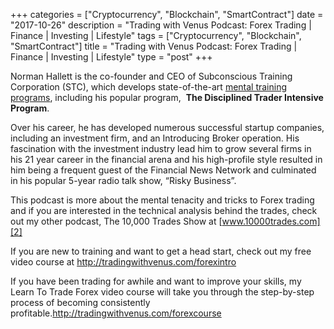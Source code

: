 +++
categories = ["Cryptocurrency", "Blockchain", "SmartContract"]
date = "2017-10-26"
description = "Trading with Venus Podcast: Forex Trading | Finance | Investing | Lifestyle"
tags = ["Cryptocurrency", "Blockchain", "SmartContract"]
title = "Trading with Venus Podcast: Forex Trading | Finance | Investing | Lifestyle"
type = "post"
+++

Norman Hallett is the co-founder and CEO of Subconscious Training
Corporation (STC), which develops state-of-the-art [mental training
programs][1], including his popular program,  **The Disciplined Trader
Intensive Program**.

Over his career, he has developed numerous successful startup companies,
including an investment firm, and an Introducing Broker operation. His
fascination with the investment industry lead him to grow several firms
in his 21 year career in the financial arena and his high-profile style
resulted in him being a frequent guest of the Financial News Network and
culminated in his popular 5-year radio talk show, “Risky Business”.

This podcast is more about the mental tenacity and tricks to Forex
trading and if you are interested in the technical analysis behind the
trades, check out my other podcast, The 10,000 Trades Show at
[www.10000trades.com][2]

If you are new to training and want to get a head start, check out my
free video course at <http://tradingwithvenus.com/forexintro>

If you have been trading for awhile and want to improve your skills, my
Learn To Trade Forex video course will take you through the step-by-step
process of becoming consistently
profitable.<http://tradingwithvenus.com/forexcourse>

   [1]: http://thedisciplinedtrader.com/4corereports.html
   [2]: http://www.10000trades.com